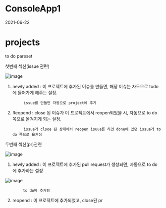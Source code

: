 # ConsoleApp1

2021-06-22


# projects

to do pareset

첫번째 섹션(issue 관련)

![image](https://user-images.githubusercontent.com/83216197/122852759-1cdaab00-d34c-11eb-8225-94cf479e41f3.png)


1. newly added : 이 프로젝트에 추가된 이슈를 만들면, 해당 이슈는 자도으로 todo에 들어가게 해주는 설정.

            issue를 만들면 자동으로 project에 추가
            
2. Reopend : close 된 이슈가 이 프로젝트에서 reopen되었을 시, 자동으로 to do 쪽으로 옮겨지게 되는 설정.
            
            issue가 clsoe 된 상태에서 reopen isuue를 하면 done에 있던 issue가 to do 쪽으로 옮겨짐   


두번째 섹션(pr)관련

![image](https://user-images.githubusercontent.com/83216197/122854084-27963f80-d34e-11eb-8b75-9b5ae1f1c5e8.png)

1. newly added : 이 프로젝트에 추가된 pull request가 생성되면, 자동으로 to do에 추가하는 설정

![image](https://user-images.githubusercontent.com/83216197/122856772-57dfdd00-d352-11eb-943c-07b18d22d649.png)

            to do에 추가됨

2. reopend : 이 프로젝트에 추가되었고, close된 pr


